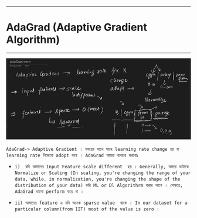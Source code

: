 
---


#  AdaGrad (Adaptive Gradient Algorithm)


---


![Alt text](image-208.png)

`AdaGrad-> Adaptive Gradient । সময়ের সাথে সাথে learning rate change হয় বা learning rate নিজেকে adopt করে । AdaGrad আমরা ব্যবহার করবোঃ `

- `i)  যদি আমাদের Input Feature scale different  হয় । Generally, আমরা ডাটাকে Normalize or Scaling (In scaling, you're changing the range of your data, while. in normalization, you're changing the shape of the distribution of your data) করি ML or Dl Algorithrm করার আগে । সেক্ষত্রে, AdaGrad ভালো perform করে না ।  `

- `ii) আমাদের feature এ যদি অনেক sparse value  থাকে । In our dataset for a particular column(from IIT) most of the value is zero । `


